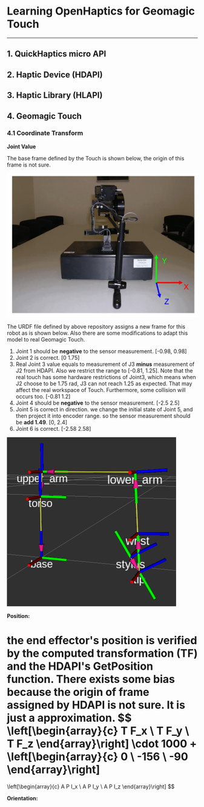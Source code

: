 # Learning OpenHaptics for Geomagic Touch

--------

## 1. QuickHaptics micro API



## 2. Haptic Device (HDAPI)



## 3. Haptic Library (HLAPI)



## 4. Geomagic Touch

### 4.1 Coordinate Transform

**Joint Value**

The base frame defined by the Touch is shown below, the origin of this frame is not sure.

![Cartesian_Device_Space](./img/Cartesian_Device_Space.png)

The URDF file defined by above repository assigns a new frame for this robot as is shown below. Also there are some modifications to adapt this model to real Geomagic Touch. 

1. Joint 1 should be **negative** to the sensor measurement. [-0.98, 0.98]
2. Joint 2 is correct. [0 1.75]
3. Real Joint 3 value equals to measurement of J3 **minus** measurement of J2 from HDAPI. Also we restrict the range to [-0.81, 1.25]. Note that the real touch has some hardware restrictions of Joint3, which means when J2 choose to be 1.75 rad, J3 can not reach 1.25 as expected. That may affect the real workspace of Touch. Furthermore, some collision will occurs too. [-0.81 1.2]
4. Joint 4 should be **negative** to the sensor measurement. [-2.5 2.5]
5. Joint 5 is correct in direction. we change the initial state of Joint 5, and then project it into encoder range. so the sensor measurement should be **add 1.49**. [0, 2.4]
6. Joint 6 is correct. [-2.58 2.58] 

![Touch_URDF_TF](./img/Touch_URDF_TF.png)

**Position:**

the end effector's position is verified by the computed transformation (TF) and the HDAPI's GetPosition function. There exists some bias because the origin of frame assigned by HDAPI is not sure. It is just a approximation.
$$
\left[\begin{array}{c}
T F_x \\
T F_y \\
T F_z
\end{array}\right] \cdot 1000
+
\left[\begin{array}{c}
0 \\
-156 \\
-90
\end{array}\right]
=
\left[\begin{array}{c}
A P I_x \\
A P I_y \\
A P I_z
\end{array}\right]
$$


**Orientation:**



